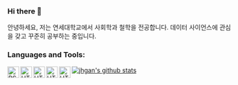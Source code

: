 ### Hi there 👋

안녕하세요, 저는 연세대학교에서 사회학과 철학을 전공합니다. 데이터 사이언스에 관심을 갖고 꾸준히 공부하는 중입니다.

### Languages and Tools:

[<img align="left" alt="RStudio" width="26px" src="https://cdn.jsdelivr.net/npm/simple-icons@3.4.0/icons/rstudio.svg" />][rstudio]
[<img align="left" alt="HTML5" width="26px" src="https://cdn.jsdelivr.net/npm/simple-icons@3.4.0/icons/r.svg" />][R]
[<img align="left" alt="HTML5" width="26px" src="https://cdn.jsdelivr.net/npm/simple-icons@3.4.0/icons/python.svg" />][python]
[<img align="left" alt="HTML5" width="26px" src="https://api.accredible.com/v1/frontend/credential_website_embed_image/badge/19148073" />][tensorflow]
[<img align="left" alt="HTML5" width="26px" src="https://cdn.jsdelivr.net/npm/simple-icons@3.4.0/icons/markdown.svg" />][markdown]


[rstudio]: https://rstudio.com/
[R]: https://www.r-project.org/
[python]: https://www.python.org/
[markdown]: https://daringfireball.net/projects/markdown/
[tensorflow]: https://www.tensorflow.org/

[![jhgan's github stats](https://github-readme-stats.vercel.app/api?username=jhgan00)](https://github.com/anuraghazra/github-readme-stats)
